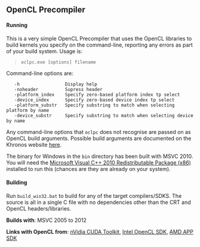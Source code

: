 OpenCL Precompiler
------------------

#### Running

This is a very simple OpenCL Precompiler that uses the OpenCL libraries to build kernels you specify on the command-line, reporting any errors as part of your build system. Usage is:

> `oclpc.exe [options] filename`

Command-line options are:

```
   -h                 Display help
   -noheader          Supress header
   -platform_index    Specify zero-based platform index tp select
   -device_index      Specify zero-based device index tp select
   -platform_substr   Specify substring to match when selecting platform by name
   -device_substr     Specify substring to match when selecting device by name
```

Any command-line options that `oclpc` does not recognise are passed on as OpenCL build arguments. Possible build arguments are documented on the Khronos website [here](http://www.khronos.org/registry/cl/sdk/1.0/docs/man/xhtml/clBuildProgram.html).

The binary for Windows in the `bin` directory has been built with MSVC 2010. You will need the [Microsoft Visual C++ 2010 Redistributable Package (x86)][MSVC-Redist] installed to run this (chances are they are already on your system).

#### Building

Run `build_win32.bat` to build for any of the target compilers/SDKS. The source is all in a single C file with no dependencies other than the CRT and OpenCL headers/libraries.

**Builds with**: MSVC 2005 to 2012

**Links with OpenCL from**: [nVidia CUDA Toolkit][CUDA-SDK], [Intel OpenCL SDK][Intel-SDK], [AMD APP SDK][AMD-SDK]

[CUDA-SDK]: https://developer.nvidia.com/cuda-toolkit
[Intel-SDK]: https://software.intel.com/en-us/vcsource/tools/opencl-sdk
[AMD-SDK]: http://developer.amd.com/tools-and-sdks/opencl-zone/opencl-tools-sdks/amd-accelerated-parallel-processing-app-sdk/
[MSVC-Redist]: http://www.microsoft.com/en-us/download/details.aspx?id=5555
